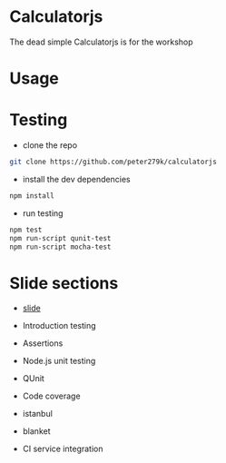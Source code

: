 # Calculatorjs

The dead simple Calculatorjs is for the workshop

# Usage

# Testing

- clone the repo
```bash
git clone https://github.com/peter279k/calculatorjs
```

- install the dev dependencies
```bash
npm install
```
- run testing
```bash
npm test
npm run-script qunit-test
npm run-script mocha-test
```

# Slide sections

- [slide](http)

- Introduction testing
- Assertions
- Node.js unit testing
- QUnit
- Code coverage
- istanbul
- blanket
- CI service integration
